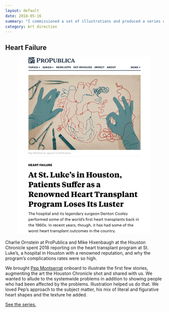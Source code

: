 ```yaml
---
layout: default
date: 2018-05-16
summary: "I commissioned a set of illustrations and produced a series of stories about the heart transplant program at St. Luke’s in Houston."
category: Art direction
---
```


## Heart Failure

<figure class="inset">
    <img src="/assets/img/20180516-heart-failure.jpg" alt="A screenshot of the opening art of a story, showing an illustration of a pair of hands stitching a heart with medical instruments nearby"/>
<figcaption></figcaption>
</figure>

Charlie Ornstein at ProPublica and Mike Hixenbaugh at the Houston Chronicle spent 2018 reporting on the heart transplant program at St. Luke’s, a hospital in Houston with a renowned reputation, and why the program’s complications rates were so high.

We brought [Pep Montserrat](http://pepmontserrat.com/) onboard to illustrate the first few stories, augmenting the art the Houston Chronicle shot and shared with us. We wanted to allude to the systemwide problems in addition to showing people who had been affected by the problems. Illustration helped us do that. We loved Pep’s approach to the subject matter, his mix of literal and figurative heart shapes and the texture he added.

[See the series.](https://www.propublica.org/series/heart-failure/)
